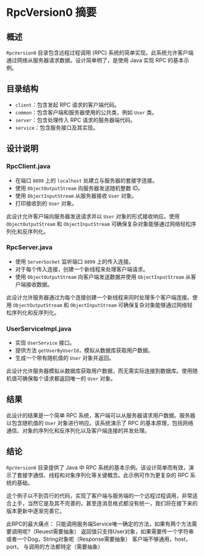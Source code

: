 # RpcVersion0 摘要

## 概述
`RpcVersion0` 目录包含远程过程调用 (RPC) 系统的简单实现。此系统允许客户端通过网络从服务器请求数据。设计简单明了，是使用 Java 实现 RPC 的基本示例。

## 目录结构
- `client`：包含发起 RPC 请求的客户端代码。
- `common`：包含客户端和服务器使用的公共类，例如 `User` 类。
- `server`：包含处理传入 RPC 请求的服务器端代码。
- `service`：包含服务接口及其实现。

## 设计说明

### RpcClient.java
- 在端口 `8899` 上的 `localhost` 处建立与服务器的套接字连接。
- 使用 `ObjectOutputStream` 向服务器发送随机整数 ID。
- 使用 `ObjectInputStream` 从服务器接收 `User` 对象。
- 打印接收到的 `User` 对象。

此设计允许客户端向服务器发送请求并以 `User` 对象的形式接收响应。使用 `ObjectOutputStream` 和 `ObjectInputStream` 可确保复杂对象能够通过网络轻松序列化和反序列化。

### RpcServer.java
- 使用 `ServerSocket` 监听端口 `8899` 上的传入连接。
- 对于每个传入连接，创建一个新线程来处理客户端请求。
- 使用 `ObjectOutputStream` 向客户端发送数据并使用 `ObjectInputStream` 从客户端接收数据。

此设计允许服务器通过为每个连接创建一个新线程来同时处理多个客户端连接。使用 `ObjectOutputStream` 和 `ObjectInputStream` 可确保复杂对象能够通过网络轻松序列化和反序列化。

### UserServiceImpl.java
- 实现 `UserService` 接口。
- 提供方法 `getUserByUserId`，模拟从数据库获取用户数据。
- 生成一个带有随机值的 `User` 对象并返回。

此设计允许服务器模拟从数据库获取用户数据，而无需实际连接到数据库。使用随机值可确保每个请求都返回唯一的 `User` 对象。

## 结果
此设计的结果是一个简单 RPC 系统，客户端可以从服务器请求用户数据。服务器以包含随机值的 `User` 对象进行响应。该系统演示了 RPC 的基本原理，包括网络通信、对象的序列化和反序列化以及客户端连接的并发处理。

## 结论
`RpcVersion0` 目录提供了 Java 中 RPC 系统的基本示例。该设计简单而有效，演示了套接字通信、线程和对象序列化等关键概念。此示例可作为更复杂的 RPC 系统的基础。

这个例子以不到百行的代码，实现了客户端与服务端的一个远程过程调用，非常适合上手，当然它是及其不完善的，甚至连消息格式都没有统一，我们将在接下来的版本更新中逐渐完善它。

此RPC的最大痛点：
只能调用服务端Service唯一确定的方法，如果有两个方法需要调用呢?（Reuest需要抽象）
返回值只支持User对象，如果需要传一个字符串或者一个Dog，String对象呢（Response需要抽象）
客户端不够通用，host，port， 与调用的方法都特定（需要抽象）